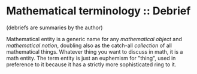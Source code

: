 # Mathematical terminology :: Debrief
(debriefs are summaries by the author)

Mathematical entity is a generic name for any *mathematical object* and *mathematical notion*, doubling also as the catch-all *collection* of all mathematical things. Whatever thing you want to discuss in math, it is a math entity. The term entity is just an euphemism for "thing", used in preference to it because it has a strictly more sophisticated ring to it.
